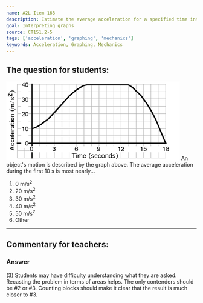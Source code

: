 ```yaml
---
name: A2L Item 168
description: Estimate the average acceleration for a specified time interval from an acceleration/time graph.
goal: Interpreting graphs
source: CT151.2-5
tags: ['acceleration', 'graphing', 'mechanics']
keywords: Acceleration, Graphing, Mechanics
---
```


## The question for students:

![Item168_fig1.gif](../images/Item168_fig1.gif) An
object's motion is described by the graph above. The average
acceleration during the first 10 s is most nearly...

1. 0 m/s<sup>2</sup>
2. 20 m/s<sup>2</sup>
3. 30 m/s<sup>2</sup>
4. 40 m/s<sup>2</sup>
5. 50 m/s<sup>2</sup>
6. Other


<hr/>

## Commentary for teachers:

### Answer 

(3) Students may have difficulty understanding what they are
asked. Recasting the problem in terms of areas helps. The only
contenders should be #2 or #3. Counting blocks should make it clear that
the result is much closer to #3.
